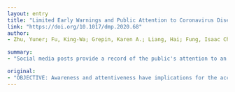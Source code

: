 ```yaml
---
layout: entry
title: "Limited Early Warnings and Public Attention to Coronavirus Disease 2019 in China, January-February, 2020: A Longitudinal Cohort of Randomly Sampled Weibo Users"
link: "https://doi.org/10.1017/dmp.2020.68"
author:
- Zhu, Yuner; Fu, King-Wa; Grepin, Karen A.; Liang, Hai; Fung, Isaac Chun-Hai

summary:
- "Social media posts provide a record of the public's attention to an outbreak. Attention to COVID-19 was limited prior to China openly acknowledging human-to-human transmission on January 20."

original:
- "OBJECTIVE: Awareness and attentiveness have implications for the acceptance and adoption of disease prevention and control measures. Social media posts provide a record of the public's attention to an outbreak. To measure the attention of Chinese netizens to coronavirus disease 2019 (COVID-19), a pre-established nationally representative cohort of Weibo users was searched for COVID-19-related key words in their posts. METHODS: COVID-19-related posts (N = 1101) were retrieved from a longitudinal cohort of 52 268 randomly sampled Weibo accounts (December 31, 2019-February 12, 2020). RESULTS: Attention to COVID-19 was limited prior to China openly acknowledging human-to-human transmission on January 20. Following this date, attention quickly increased and has remained high over time. Particularly high levels of social media traffic appeared around when Wuhan was first placed in quarantine (January 23-24, 8-9% of the overall posts), when a scandal associated with the Red Cross Society of China occurred (February 1, 8%), and, following the death of Dr Li Wenliang (February 6-7, 11%), one of the whistleblowers who was reprimanded by the Chinese police in early January for discussing this outbreak online. CONCLUSION: Limited early warnings represent missed opportunities to engage citizens earlier in the outbreak. Governments should more proactively communicate early warnings to the public in a transparent manner."
---
```


